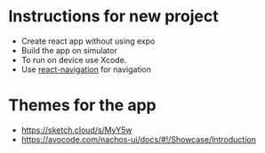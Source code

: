 # Instructions for new project

- Create react app without using expo
- Build the app on simulator
- To run on device use Xcode.
- Use [react-navigation](https://github.com/react-community/react-navigation) for navigation

# Themes for the app

- https://sketch.cloud/s/MyY5w
- https://avocode.com/nachos-ui/docs/#!/Showcase/Introduction